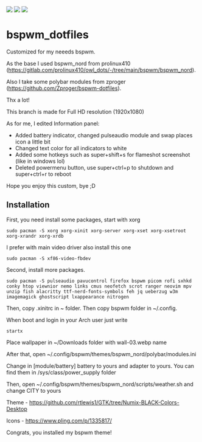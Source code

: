 <div>
 <img src="https://github.com/Duthaegaux/bspwm_dotfiles/blob/main/preview1.png">
 <img src="https://github.com/Duthaegaux/bspwm_dotfiles/blob/main/preview2.png">
 <img src="https://github.com/Duthaegaux/bspwm_dotfiles/blob/main/preview3.png">
</div>

# bspwm_dotfiles
 Customized for my neeeds bspwm.


As the base I used bspwm_nord from prolinux410 (https://gitlab.com/prolinux410/owl_dots/-/tree/main/bspwm/bspwm_nord).

Also I take some polybar modules from zproger (https://github.com/Zproger/bspwm-dotfiles). 

Thx a lot!

This branch is made for Full HD resolution (1920x1080)

As for me, I edited Information panel:
- Added battery indicator, changed pulseaudio module and swap places icon a little bit
- Changed text color for all indicators to white
- Added some hotkeys such as super+shift+s for flameshot screenshot (like in windows lol)
- Deleted powermenu button, use super+ctrl+p to shutdown and super+ctrl+r to reboot

Hope you enjoy this custom, bye ;D

## Installation
First, you need install some packages, start with xorg

```sudo pacman -S xorg xorg-xinit xorg-server xorg-xset xorg-xsetroot xorg-xrandr xorg-xrdb```

I prefer with main video driver also install this one

```sudo pacman -S xf86-video-fbdev```

Second, install more packages.

```sudo pacman -S pulseaudio pavucontrol firefox bspwm picom rofi sxhkd conky htop viewnior nemo links cmus neofetch scrot ranger neovim mpv unzip fish alacritty ttf-nerd-fonts-symbols feh jq ueberzug w3m imagemagick ghostscript lxappearance nitrogen```

Then, copy .xinitrc in ~ folder. Then copy bspwm folder in ~/.config.

When boot and login in your Arch user just write 

```startx```

Place wallpaper in ~/Downloads folder with wall-03.webp name

After that, open ~/.config/bspwm/themes/bspwm_nord/polybar/modules.ini

Change in [module/battery] battery to yours and adapter to yours. You can find them in /sys/class/power_supply folder

Then, open ~/.config/bspwm/themes/bspwm_nord/scripts/weather.sh and change CITY to yours

Theme - https://github.com/rtlewis1/GTK/tree/Numix-BLACK-Colors-Desktop

Icons - https://www.pling.com/p/1335817/

Congrats, you installed my bspwm theme!
